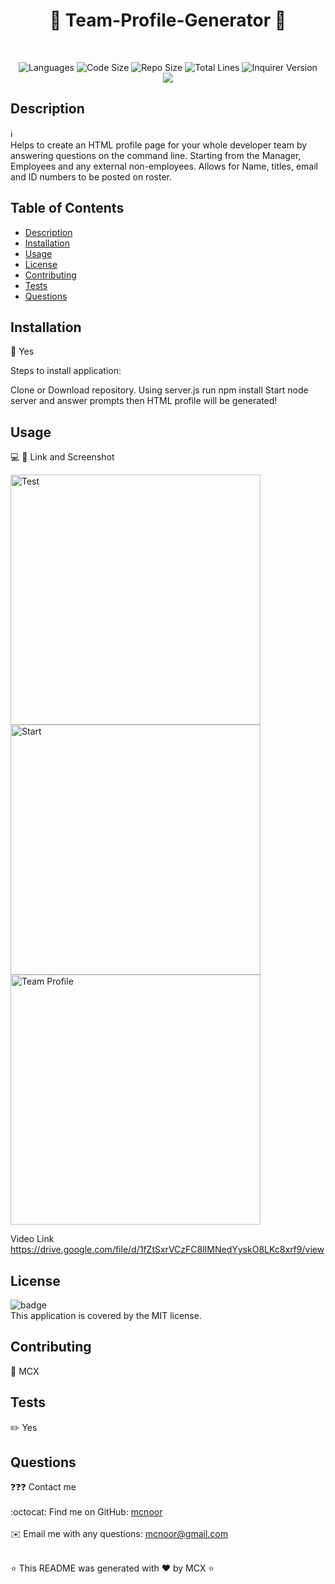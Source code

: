 <h1 align="center">👋 Team-Profile-Generator 👋</h1>
  
</br>
<p align="center">
    <img src="https://img.shields.io/github/languages/count/Mcnoor/Challenge-Module10-BC?style=for-the-badge" alt="Languages" /> 
    <img src="https://img.shields.io/github/languages/code-size/Mcnoor/Challenge-Module10-BC?style=for-the-badge" alt="Code Size" />
    <img src="https://img.shields.io/github/repo-size/Mcnoor/Challenge-Module10-BC?style=for-the-badge" alt="Repo Size" />  
    <img src="https://img.shields.io/tokei/lines/github/Mcnoor/Challenge-Module10-BC?style=for-the-badge" alt="Total Lines" />
    <img src="https://img.shields.io/github/package-json/dependency-version/Mcnoor/Challenge-Module10-BC/inquirer?style=for-the-badge" alt="Inquirer Version" />
  <br>
    <img src="https://img.shields.io/badge/license-MIT-brightgreen" />
    
</p>

## Description

ℹ️  <br>
Helps to create an HTML profile page for your whole developer team by answering questions on the command line. Starting from the Manager, Employees and any external non-employees. Allows for Name, titles, email and ID numbers to be posted on roster.

## Table of Contents

- [Description](#description)
- [Installation](#installation)
- [Usage](#usage)
- [License](#license)
- [Contributing](#contributing)
- [Tests](#tests)
- [Questions](#questions)

## Installation

💾 Yes

Steps to install application:

Clone or Download repository.
Using server.js run npm install
Start node server and answer prompts
then HTML profile will be generated!

## Usage

💻 📱 Link and Screenshot

<img width="400" alt=" Test" src="https://raw.githubusercontent.com/Mcnoor/Challenge-Module10-BC/main/Media/Screen%20Shot%202022-05-16%20at%207.23.33%20PM.png">

<img width="400" alt=" Start" src="https://raw.githubusercontent.com/Mcnoor/Challenge-Module10-BC/main/Media/Screen%20Shot%202022-05-16%20at%207.24.09%20PM.png">

<img width="400" alt=" Team Profile" src="https://raw.githubusercontent.com/Mcnoor/Challenge-Module10-BC/main/Media/Screen%20Shot%202022-05-16%20at%208.21.05%20PM.png">

Video Link <br>
https://drive.google.com/file/d/1fZtSxrVCzFC8lIMNedYyskO8LKc8xrf9/view

## License

![badge](https://img.shields.io/badge/license-MIT-blue)
<br />
This application is covered by the MIT license.

## Contributing

👥 MCX

## Tests

✏️ Yes

## Questions

❓❓❓ Contact me<br />
<br />
:octocat: Find me on GitHub: [mcnoor](https://github.com/Mcnoor/Challenge-Module10-BC)<br />
<br />
✉️ Email me with any questions: mcnoor@gmail.com<br /><br />

⭐ This README was generated with ❤️ by MCX ⭐
